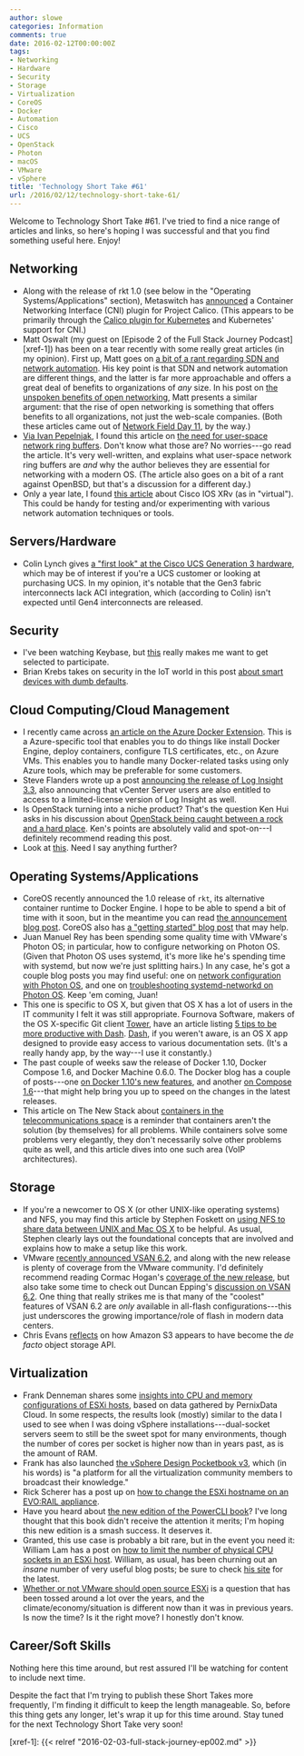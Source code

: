 ```yaml
---
author: slowe
categories: Information
comments: true
date: 2016-02-12T00:00:00Z
tags:
- Networking
- Hardware
- Security
- Storage
- Virtualization
- CoreOS
- Docker
- Automation
- Cisco
- UCS
- OpenStack
- Photon
- macOS
- VMware
- vSphere
title: 'Technology Short Take #61'
url: /2016/02/12/technology-short-take-61/
---
```


Welcome to Technology Short Take #61. I've tried to find a nice range of articles and links, so here's hoping I was successful and that you find something useful here. Enjoy!

## Networking

* Along with the release of rkt 1.0 (see below in the "Operating Systems/Applications" section), Metaswitch has [announced][link-4] a Container Networking Interface (CNI) plugin for Project Calico. (This appears to be primarily through the [Calico plugin for Kubernetes][link-5] and Kubernetes' support for CNI.)
* Matt Oswalt (my guest on [Episode 2 of the Full Stack Journey Podcast][xref-1]) has been on a tear recently with some really great articles (in my opinion). First up, Matt goes on [a bit of a rant regarding SDN and network automation][link-11]. His key point is that SDN and network automation are different things, and the latter is far more approachable and offers a great deal of benefits to organizations of _any_ size. In his post on [the unspoken benefits of open networking][link-12], Matt presents a similar argument: that the rise of open networking is something that offers benefits to all organizations, not just the web-scale companies. (Both these articles came out of [Network Field Day 11][link-13], by the way.)
* [Via Ivan Pepelnjak][link-15], I found this article on [the need for user-space network ring buffers][link-14]. Don't know what those are? No worries---go read the article. It's very well-written, and explains what user-space network ring buffers are _and_ why the author believes they are essential for networking with a modern OS. (The article also goes on a bit of a rant against OpenBSD, but that's a discussion for a different day.)
* Only a year late, I found [this article][link-18] about Cisco IOS XRv (as in "virtual"). This could be handy for testing and/or experimenting with various network automation techniques or tools.

## Servers/Hardware

* Colin Lynch gives [a "first look" at the Cisco UCS Generation 3 hardware][link-28], which may be of interest if you're a UCS customer or looking at purchasing UCS. In my opinion, it's notable that the Gen3 fabric interconnects lack ACI integration, which (according to Colin) isn't expected until Gen4 interconnects are released.

## Security

* I've been watching Keybase, but [this][link-17] really makes me want to get selected to participate.
* Brian Krebs takes on security in the IoT world in this post [about smart devices with dumb defaults][link-27].

## Cloud Computing/Cloud Management

* I recently came across [an article on the Azure Docker Extension][link-1]. This is a Azure-specific tool that enables you to do things like install Docker Engine, deploy containers, configure TLS certificates, etc., on Azure VMs. This enables you to handle many Docker-related tasks using only Azure tools, which may be preferable for some customers.
* Steve Flanders wrote up a post [announcing the release of Log Insight 3.3][link-24], also announcing that vCenter Server users are also entitled to access to a limited-license version of Log Insight as well.
* Is OpenStack turning into a niche product? That's the question Ken Hui asks in his discussion about [OpenStack being caught between a rock and a hard place][link-25]. Ken's points are absolutely valid and spot-on---I definitely recommend reading this post.
* Look at [this][link-26]. Need I say anything further?

## Operating Systems/Applications

* CoreOS recently announced the 1.0 release of `rkt`, its alternative container runtime to Docker Engine. I hope to be able to spend a bit of time with it soon, but in the meantime you can read [the announcement blog post][link-2]. CoreOS also has [a "getting started" blog post][link-3] that may help.
* Juan Manuel Rey has been spending some quality time with VMware's Photon OS; in particular, how to configure networking on Photon OS. (Given that Photon OS uses systemd, it's more like he's spending time with systemd, but now we're just splitting hairs.) In any case, he's got a couple blog posts you may find useful: one on [network configuration with Photon OS][link-6], and one on [troubleshooting systemd-networkd on Photon OS][link-7]. Keep 'em coming, Juan!
* This one is specific to OS X, but given that OS X has a lot of users in the IT community I felt it was still appropriate. Fournova Software, makers of the OS X-specific Git client [Tower][link-10], have an article listing [5 tips to be more productive with Dash][link-8]. [Dash][link-9], if you weren't aware, is an OS X app designed to provide easy access to various documentation sets. (It's a really handy app, by the way---I use it constantly.)
* The past couple of weeks saw the release of Docker 1.10, Docker Compose 1.6, and Docker Machine 0.6.0. The Docker blog has a couple of posts---one [on Docker 1.10's new features][link-19], and another [on Compose 1.6][link-20]---that might help bring you up to speed on the changes in the latest releases.
* This article on The New Stack about [containers in the telecommunications space][link-29] is a reminder that containers aren't the solution (by themselves) for all problems. While containers solve some problems very elegantly, they don't necessarily solve other problems quite as well, and this article dives into one such area (VoIP architectures).

## Storage

* If you're a newcomer to OS X (or other UNIX-like operating systems) and NFS, you may find this article by Stephen Foskett on [using NFS to share data between UNIX and Mac OS X][link-16] to be helpful. As usual, Stephen clearly lays out the foundational concepts that are involved and explains how to make a setup like this work.
* VMware [recently announced VSAN 6.2][link-21], and along with the new release is plenty of coverage from the VMware community. I'd definitely recommend reading Cormac Hogan's [coverage of the new release][link-22], but also take some time to check out Duncan Epping's [discussion on VSAN 6.2][link-23]. One thing that really strikes me is that many of the "coolest" features of VSAN 6.2 are _only_ available in all-flash configurations---this just underscores the growing importance/role of flash in modern data centers.
* Chris Evans [reflects][link-36] on how Amazon S3 appears to have become the _de facto_ object storage API.

## Virtualization

* Frank Denneman shares some [insights into CPU and memory configurations of ESXi hosts][link-30], based on data gathered by PernixData Cloud. In some respects, the results look (mostly) similar to the data I used to see when I was doing vSphere installations---dual-socket servers seem to still be the sweet spot for many environments, though the number of cores per socket is higher now than in years past, as is the amount of RAM.
* Frank has also launched [the vSphere Design Pocketbook v3][link-31], which (in his words) is "a platform for all the virtualization community members to broadcast their knowledge."
* Rick Scherer has a post up on [how to change the ESXi hostname on an EVO:RAIL appliance][link-32].
* Have you heard about [the new edition of the PowerCLI book][link-33]? I've long thought that this book didn't receive the attention it merits; I'm hoping this new edition is a smash success. It deserves it.
* Granted, this use case is probably a bit rare, but in the event you need it: William Lam has a post on [how to limit the number of physical CPU sockets in an ESXi host][link-34]. William, as usual, has been churning out an _insane_ number of very useful blog posts; be sure to check [his site][link-35] for the latest.
* [Whether or not VMware should open source ESXi][link-37] is a question that has been tossed around a lot over the years, and the climate/economy/situation is different now than it was in previous years. Is now the time? Is it the right move? I honestly don't know.

## Career/Soft Skills

Nothing here this time around, but rest assured I'll be watching for content to include next time.

Despite the fact that I'm trying to publish these Short Takes more frequently, I'm finding it difficult to keep the length manageable. So, before this thing gets any longer, let's wrap it up for this time around. Stay tuned for the next Technology Short Take very soon!

[link-1]: https://ahmetalpbalkan.com/blog/azure-docker-extension/
[link-2]: https://coreos.com/blog/rkt-hits-1.0.html
[link-3]: https://coreos.com/blog/getting-started-with-rkt-1.0.html
[link-4]: http://www.projectcalico.org/a-rocket-reaches-orbit/
[link-5]: http://www.projectcalico.org/announcing-1-0-calico-cni-integration-for-kubernetes/
[link-6]: http://blog.jreypo.io/cloud-native/devops/vmware/sysadmin/linux/network-configuration-in-photon-os/
[link-7]: http://blog.jreypo.io/cloud-native/devops/vmware/sysadmin/linux/quick-tip-troubleshooting-networkd/
[link-8]: https://www.git-tower.com/blog/tips-for-dash/
[link-9]: https://kapeli.com/dash
[link-10]: https://www.git-tower.com/
[link-11]: https://keepingitclassless.net/2016/01/sdn-network-automation-splitting-hairs/
[link-12]: https://keepingitclassless.net/2016/01/unspoken-benefits-open-networking/
[link-13]: http://techfieldday.com/event/nfd11/
[link-14]: http://blog.erratasec.com/2016/01/net-ring-buffers-are-essential-to-os.html
[link-15]: http://blog.ipspace.net/2016/01/quick-link-user-space-network-io-on-x86.html
[link-16]: http://blog.fosketts.net/2015/03/20/using-nfs-to-share-data-between-unix-and-mac-os-x/
[link-17]: https://keybase.io/introducing-the-keybase-filesystem
[link-18]: http://www.fryguy.net/2014/02/08/cisco-ios-xrv-v-as-in-virtual/
[link-19]: http://blog.docker.com/2016/02/docker-1-10/
[link-20]: https://blog.docker.com/2016/02/compose-1-6/
[link-21]: http://www.vmware.com/company/news/releases/vmw-newsfeed/VMware-Introduces-Next-Generation-Hyper-Converged-Software-Enabling-Simple,-High-Performance-Infrastructure-for-the-Software-Defined-Data-Center/2029641
[link-22]: http://cormachogan.com/2016/02/10/vsan-6-2-an-overview-of-the-new-virtual-san-6-2-features/
[link-23]: http://www.yellow-bricks.com/2016/02/10/whats-new-for-virtual-san-6-2/
[link-24]: http://blogs.vmware.com/management/2016/02/whats-new-log-insight-3-3.html
[link-25]: http://cloudarchitectmusings.com/2016/02/08/between-a-rock-and-a-hard-place-will-openstack-become-niche/
[link-26]: https://www.stickermule.com/marketplace/3442-there-is-no-cloud
[link-27]: http://krebsonsecurity.com/2016/02/iot-reality-smart-devices-dumb-defaults/
[link-28]: http://ucsguru.com/2016/02/02/cisco-ucs-generation-3-first-look/
[link-29]: http://thenewstack.io/web-scale-isnt-enough-containers-telecommunications-space/
[link-30]: http://frankdenneman.nl/2015/12/23/insights-into-cpu-and-memory-configuration-of-esxi-hosts/
[link-31]: http://frankdenneman.nl/2016/01/06/new-book-project-vsphere-design-pocketbook-v3/
[link-32]: http://vmwaretips.com/wp/2016/01/13/changing-esxi-hostname-on-an-evorail/
[link-33]: http://blogs.vmware.com/PowerCLI/2016/02/updated-book-powercli-book-2nd-edition.html
[link-34]: http://www.virtuallyghetto.com/2016/02/how-to-limit-the-number-physical-cpu-sockets-in-esxi.html
[link-35]: http://www.virtuallyghetto.com/
[link-36]: https://blog.architecting.it/2016/01/12/has-s3-become-the-de-facto-api-standard/
[link-37]: https://blog.architecting.it/2016/02/02/is-it-time-for-vmware-to-open-source-the-esx-hypervisor/

[xref-1]: {{< relref "2016-02-03-full-stack-journey-ep002.md" >}}
